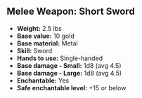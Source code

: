 ## Melee Weapon: Short Sword
- **Weight:** 2.5 lbs
- **Base value:** 10 gold
- **Base material:** Metal
- **Skill:** Sword
- **Hands to use:** Single-handed
- **Base damage - Small:** 1d8 (avg 4.5)
- **Base damage - Large:** 1d8 (avg 4.5)
- **Enchantable:** Yes
- **Safe enchantable level:** +15 or below
